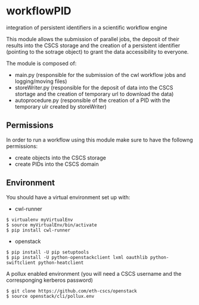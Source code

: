 # workflowPID
integration of persistent identifiers in a scientific workflow engine


This module allows the submission of parallel jobs, the deposit of their results into the CSCS storage and the creation of a persistent identifier (pointing to the sotrage object) to grant the data accessibility to everyone.


The module is composed of:
* main.py (responsible for the submission of the cwl workflow jobs and logging/moving files)
* storeWriter.py (responsible for the deposit of data into the CSCS stortage and the creation of temporary url to download the data)
* autoprocedure.py (responsible of the creation of a PID with the temporary ulr created by storeWriter)

## Permissions

In order to run a workflow using this module make sure to have the followng permissions:
* create objects into the CSCS storage
* create PIDs into the CSCS domain

## Environment

You should have a virtual environment set up with:
* cwl-runner
```
$ virtualenv myVirtualEnv
$ source myVirtualEnv/bin/activate
$ pip install cwl-runner 
```

* openstack
```
$ pip install -U pip setuptools
$ pip install -U python-openstackclient lxml oauthlib python-swiftclient python-heatclient
```


A pollux enabled environment (you will need a CSCS username and the corresponging kerberos password)

```
$ git clone https://github.com/eth-cscs/openstack
$ source openstack/cli/pollux.env
```

